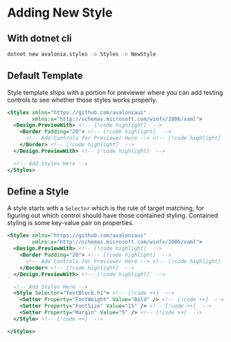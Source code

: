 # Adding New Style

## With dotnet cli

```sh
dotnet new avalonia.styles -o Styles -n NewStyle
```

## Default Template

Style template ships with a portion for previewer where you can add testing controls to see whether those styles works properly.

```xml
<Styles xmlns="https://github.com/avaloniaui"
        xmlns:x="http://schemas.microsoft.com/winfx/2006/xaml">
  <Design.PreviewWith> <!-- [!code highlight]  -->
    <Border Padding="20"> <!-- [!code highlight]  -->
      <!-- Add Controls for Previewer Here --> <!-- [!code highlight]  -->
    </Border> <!-- [!code highlight]  -->
  </Design.PreviewWith> <!-- [!code highlight]  -->

  <!-- Add Styles Here -->
</Styles>
```

## Define a Style

A style starts with a `Selector` which is the rule of target matching, for figuring out which control should have those contained styling.
Contained styling is some key-value pair on properties.

```xml
<Styles xmlns="https://github.com/avaloniaui"
        xmlns:x="http://schemas.microsoft.com/winfx/2006/xaml">
  <Design.PreviewWith> <!-- [!code highlight]  -->
    <Border Padding="20"> <!-- [!code highlight]  -->
      <!-- Add Controls for Previewer Here --> <!-- [!code highlight]  -->
    </Border> <!-- [!code highlight]  -->
  </Design.PreviewWith> <!-- [!code highlight]  -->

  <!-- Add Styles Here -->
  <Style Selector="TextBlock.h1"> <!-- [!code ++]  -->
    <Setter Property="FontWeight" Value="Bold" /> <!-- [!code ++]  -->
    <Setter Property="FontSize" Value="15" /> <!-- [!code ++]  -->
    <Setter Property="Margin" Value="5" /> <!-- [!code ++]  -->
  </Style> <!-- [!code ++]  -->

</Styles>
```

